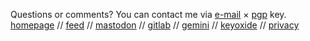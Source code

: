 <span>Questions or comments? You can contact me via <a href="mailto:hi@nihars.com">e-mail</a> &times; <a href="/pgp.html">pgp</a> key.</span>
<br>
<a href="/">homepage</a> //
<a href="/rss.xml">feed</a> //
<a rel="me" href="https://fosstodon.org/@nihar">mastodon</a> //
<a href="https://gitlab.com/niharokz">gitlab</a> //
<a href="gemini://nihar.page">gemini</a> //
<a rel="me" href="https://keyoxide.org/hkp/63F683DF74B36775429B2F0EC9CF021EB359F260">keyoxide</a> //
<a href="/privacy">privacy</a>
